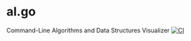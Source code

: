 # al.go
Command-Line Algorithms and Data Structures Visualizer 
[![CI](https://github.com/henriquebrunialti/al.go/actions/workflows/go.yml/badge.svg)](https://github.com/henriquebrunialti/al.go/actions/workflows/go.yml)
